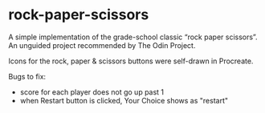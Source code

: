 # rock-paper-scissors
A simple implementation of the grade-school classic “rock paper scissors”. An unguided project recommended by The Odin Project.

Icons for the rock, paper & scissors buttons were self-drawn in Procreate.

Bugs to fix:
- score for each player does not go up past 1
- when Restart button is clicked, Your Choice shows as "restart"
